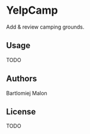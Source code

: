 # YelpCamp
Add & review camping grounds.

## Usage
TODO

## Authors
Bartlomiej Malon

## License
TODO

